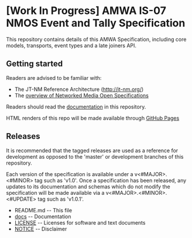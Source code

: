 # [Work In Progress] AMWA IS-07 NMOS Event and Tally Specification

This repository contains details of this AMWA Specification, including core models, transports, event types and a late joiners API.

## Getting started

Readers are advised to be familiar with:
* The JT-NM Reference Architecture (http://jt-nm.org/)
* The [overview of Networked Media Open Specifications](https://amwa-tv.github.io/nmos)

Readers should read the [documentation](docs/) in this repository.

HTML renders of this repo will be made available through [GitHub Pages](https://amwa-tv.github.io/nmos/nmos-event-tally)

## Releases

It is recommended that the tagged releases are used as a reference for development as opposed to the 'master' or development branches of this repository.

Each version of the specification is available under a v&lt;#MAJOR&gt;.&lt;#MINOR&gt; tag such as 'v1.0'. Once a specification has been released, any updates to its documentation and schemas which do not modify the specification will be made available via a v&lt;#MAJOR&gt;.&lt;#MINOR&gt;.&lt;#UPDATE&gt; tag such as 'v1.0.1'.


* README.md -- This file
* [docs](docs/) -- Documentation
* [LICENSE](LICENSE) -- Licenses for software and text documents
* [NOTICE](NOTICE) -- Disclaimer
